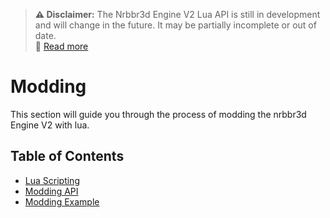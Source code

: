 > **⚠️ Disclaimer:** The Nrbbr3d Engine V2 Lua API is still in development and will change in the future. It may be partially incomplete or out of date.  
> 📖 [Read more](/Lua%20API%20reference.html#important)

# Modding 

This section will guide you through the process of modding the nrbbr3d Engine V2 with lua.


## Table of Contents

- [Lua Scripting](./Getting%20Started/Modding/LuaScripting.md)
- [Modding API](./Getting%20Started/Modding/ModdingAPI.md)
- [Modding Example](./Getting%20Started/Modding/ModdingExample.md)